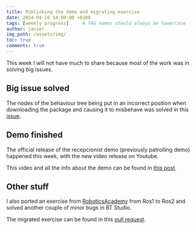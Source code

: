```yaml
---
title: Publishing the demo and migrating exercise
date: 2024-04-16 14:00:00 +0100
tags: [weekly progress]     # TAG names should always be lowercase
author: javier
img_path: /assets/img/
toc: true
comments: true
---
```


This week I will not have much to share because most of the work was in solving big issues.

## Big issue solved

The nodes of the behaviour tree being put in an incorrect position when downloading the package and causing it to misbehave was solved in this [issue](https://github.com/JdeRobot/bt-studio/issues/73).

## Demo finished

The official release of the recepcionist demo (previously patrolling demo) happened this week, with the new video release on Youtube.

This video and all the info about the demo can be found in [this post](../Demo).

## Other stuff

I also ported an exercise from [RoboticsAcademy](https://github.com/JdeRobot/RoboticsAcademy) from Ros1 to Ros2 and solved another couple of minor bugs in BT Studio.

The migrated exercise can be found in this [pull request](https://github.com/JdeRobot/RoboticsAcademy/pull/2491).
